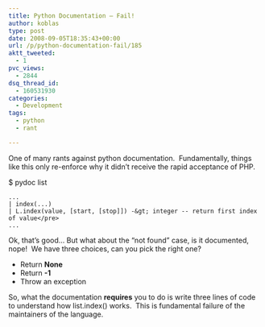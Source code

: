```yaml
---
title: Python Documentation — Fail!
author: koblas
type: post
date: 2008-09-05T18:35:43+00:00
url: /p/python-documentation-fail/185
aktt_tweeted:
  - 1
pvc_views:
  - 2844
dsq_thread_id:
  - 160531930
categories:
  - Development
tags:
  - python
  - rant

---
```

One of many rants against python documentation.  Fundamentally, things like this only re-enforce why it didn&#8217;t receive the rapid acceptance of PHP.

$ pydoc list

```
...
| index(...)
| L.index(value, [start, [stop]]) -&gt; integer -- return first index of value</pre>
...
```

Ok, that&#8217;s good&#8230; But what about the &#8220;not found&#8221; case, is it documented, nope!  We have three choices, can you pick the right one?

  * Return **None**
  * Return **-1**
  * Throw an exception

So, what the documentation **requires** you to do is write three lines of code to understand how list.index() works.  This is fundamental failure of the maintainers of the language.
